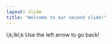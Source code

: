 ```yaml
--- 
layout: slide
title: "Welcome to our second slide!"
---
```

l;k;lkl;k
Use the left arrow to go back!
